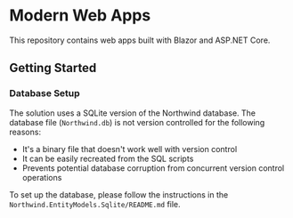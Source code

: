 # Modern Web Apps

This repository contains web apps built with Blazor and ASP.NET Core.

## Getting Started

### Database Setup

The solution uses a SQLite version of the Northwind database. The database file
(`Northwind.db`) is not version controlled for the following reasons:

- It's a binary file that doesn't work well with version control
- It can be easily recreated from the SQL scripts
- Prevents potential database corruption from concurrent version control operations

To set up the database, please follow the instructions in the
`Northwind.EntityModels.Sqlite/README.md` file.
